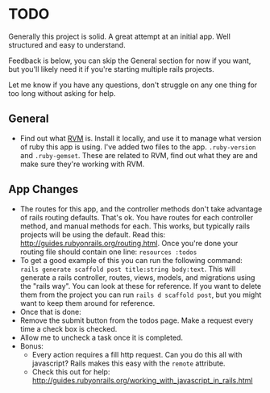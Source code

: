 # TODO

Generally this project is solid. A great attempt at an initial app. Well structured and easy to understand. 

Feedback is below, you can skip the General section for now if you want, but you'll likely need it if you're starting multiple rails projects.

Let me know if you have any questions, don't struggle on any one thing for too long without asking for help. 

## General
 - Find out what [RVM](http://rvm.io) is. Install it locally, and use it to manage what version of ruby this app is using. I've added two files to the app. `.ruby-version` and `.ruby-gemset`. These are related to RVM, find out what they are and make sure they're working with RVM. 

## App Changes
 - The routes for this app, and the controller methods don't take advantage of rails routing defaults. That's ok. You have routes for each controller method, and manual methods for each. This works, but typically rails projects will be using the default. Read this: http://guides.rubyonrails.org/routing.html. Once you're done your routing file should contain one line: `resources :todos`
 - To get a good example of this you can run the following command: `rails generate scaffold post title:string body:text`. This will generate a rails controller, routes, views, models, and migrations using the "rails way". You can look at these for reference. If you want to delete them from the project you can run `rails d scaffold post`, but you might want to keep them around for reference.
 - Once that is done:
 - Remove the submit button from the todos page. Make a request every time a check box is checked. 
 - Allow me to uncheck a task once it is completed.
 - Bonus:
     + Every action requires a fill http request. Can you do this all with javascript? Rails makes this easy with the `remote` attribute. 
     + Check this out for help: http://guides.rubyonrails.org/working_with_javascript_in_rails.html